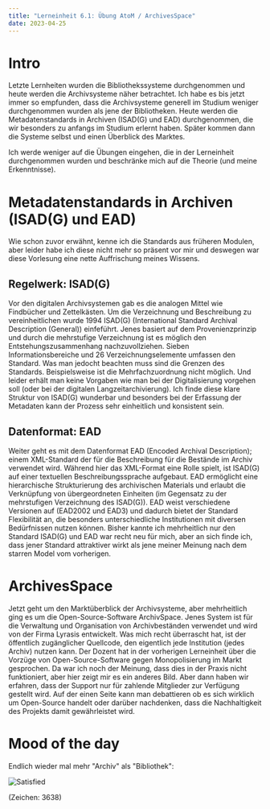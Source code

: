 ```yaml
---
title: "Lerneinheit 6.1: Übung AtoM / ArchivesSpace"
date: 2023-04-25
---
```


# Intro

Letzte Lernheiten wurden die Bibliothekssysteme durchgenommen und heute werden die Archivsysteme näher betrachtet. Ich habe es bis jetzt immer so empfunden, dass die Archivsysteme generell im Studium weniger durchgenommen wurden als jene der Bibliotheken. Heute werden die Metadatenstandards in Archiven (ISAD(G) und EAD) durchgenommen, die wir besonders zu anfangs im Studium erlernt haben. Später kommen dann die Systeme selbst und einen Überblick des Marktes.

Ich werde weniger auf die Übungen eingehen, die in der Lerneinheit durchgenommen wurden und beschränke mich auf die Theorie (und meine Erkenntnisse).

# Metadatenstandards in Archiven (ISAD(G) und EAD)

Wie schon zuvor erwähnt, kenne ich die Standards aus früheren Modulen, aber leider habe ich diese nicht mehr so präsent vor mir und deswegen war diese Vorlesung eine nette Auffrischung meines Wissens.

## Regelwerk: ISAD(G) 

Vor den digitalen Archivsystemen gab es die analogen Mittel wie Findbücher und Zettelkästen. Um die Verzeichnung und Beschreibung zu vereinheitlichen wurde 1994 ISAD(G) (International Standard Archival Description (General)) einfeführt. Jenes basiert auf dem Provenienzprinzip und durch die mehrstufige Verzeichnung ist es möglich den Entstehungszusammenhang nachzuvollziehen. Sieben Informationsbereiche und 26 Verzeichnungselemente umfassen den Standard. Was man jedocht beachten muss sind die Grenzen des Standards. Beispielsweise ist die Mehrfachzuordnung nicht möglich. Und leider erhält man keine Vorgaben wie man bei der Digitalisierung vorgehen soll (oder bei der digitalen Langzeitarchivierung). Ich finde diese klare Struktur von ISAD(G) wunderbar und besonders bei der Erfassung der Metadaten kann der Prozess sehr einheitlich und konsistent sein.

## Datenformat: EAD

Weiter geht es mit dem Datenformat EAD (Encoded Archival Description); einem XML-Standard der für die Beschreibung für die Bestände im Archiv verwendet wird. Während hier das XML-Format eine Rolle spielt, ist ISAD(G) auf einer textuellen Beschreibungssprache aufgebaut. EAD ermöglicht eine hierarchische Strukturierung des archivischen Materials und erlaubt die Verknüpfung von übergeordneten Einheiten (im Gegensatz zu der mehrstufigen Verzeichnung des ISAD(G)). EAD weist verschiedene Versionen auf (EAD2002 und EAD3) und dadurch bietet der Standard Flexibilität an, die besonders unterschiedliche Institutionen mit diversen Bedürfnissen nutzen können. Bisher kannte ich mehrheitlich nur den Standard ISAD(G) und EAD war recht neu für mich, aber an sich finde ich, dass jener Standard attraktiver wirkt als jene meiner Meinung nach dem starren Model vom vorherigen.

# ArchivesSpace

Jetzt geht um den Marktüberblick der Archivsysteme, aber mehrheitlich ging es um die Open-Source-Software ArchivSpace. Jenes System ist für die Verwaltung und Organisation von Archivbeständen verwendet und wird von der Firma Lyrasis entwickelt. Was mich recht überrascht hat, ist der öffentlich zugänglicher Quellcode, den eigentlich jede Institution (jedes Archiv) nutzen kann. Der Dozent hat in der vorherigen Lerneinheit über die Vorzüge von Open-Source-Software gegen Monopolisierung im Markt gesprochen. Da war ich noch der Meinung, dass dies in der Praxis nicht funktioniert, aber hier zeigt mir es ein anderes Bild. Aber dann haben wir erfahren, dass der Support nur für zahlende Mitglieder zur Verfügung gestellt wird. Auf der einen Seite kann man debattieren ob es sich wirklich um Open-Source handelt oder darüber nachdenken, dass die Nachhaltigkeit des Projekts damit gewährleistet wird.

# Mood of the day

Endlich wieder mal mehr "Archiv" als "Bibliothek":

![Satisfied](https://cdn.guff.com/site_2/media/33000/32740/items/9b101838c24229948767924d.jpg)

(Zeichen: 3638)
